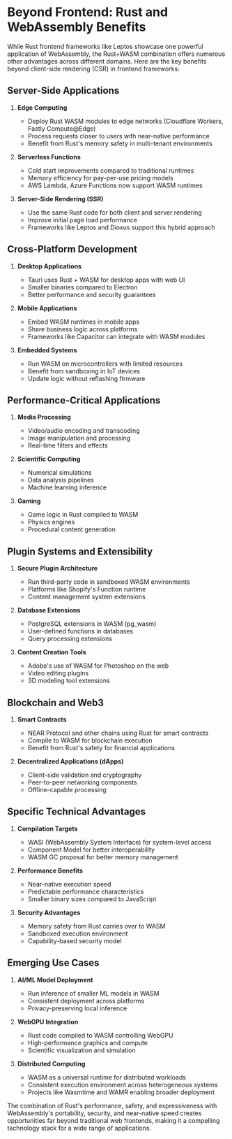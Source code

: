 # Beyond Frontend: Rust and WebAssembly Benefits

While Rust frontend frameworks like Leptos showcase one powerful application of WebAssembly, the Rust+WASM combination offers numerous other advantages across different domains. Here are the key benefits beyond client-side rendering (CSR) in frontend frameworks:

## Server-Side Applications

1. **Edge Computing**

   - Deploy Rust WASM modules to edge networks (Cloudflare Workers, Fastly Compute@Edge)
   - Process requests closer to users with near-native performance
   - Benefit from Rust's memory safety in multi-tenant environments

2. **Serverless Functions**

   - Cold start improvements compared to traditional runtimes
   - Memory efficiency for pay-per-use pricing models
   - AWS Lambda, Azure Functions now support WASM runtimes

3. **Server-Side Rendering (SSR)**
   - Use the same Rust code for both client and server rendering
   - Improve initial page load performance
   - Frameworks like Leptos and Dioxus support this hybrid approach

## Cross-Platform Development

1. **Desktop Applications**

   - Tauri uses Rust + WASM for desktop apps with web UI
   - Smaller binaries compared to Electron
   - Better performance and security guarantees

2. **Mobile Applications**

   - Embed WASM runtimes in mobile apps
   - Share business logic across platforms
   - Frameworks like Capacitor can integrate with WASM modules

3. **Embedded Systems**
   - Run WASM on microcontrollers with limited resources
   - Benefit from sandboxing in IoT devices
   - Update logic without reflashing firmware

## Performance-Critical Applications

1. **Media Processing**

   - Video/audio encoding and transcoding
   - Image manipulation and processing
   - Real-time filters and effects

2. **Scientific Computing**

   - Numerical simulations
   - Data analysis pipelines
   - Machine learning inference

3. **Gaming**
   - Game logic in Rust compiled to WASM
   - Physics engines
   - Procedural content generation

## Plugin Systems and Extensibility

1. **Secure Plugin Architecture**

   - Run third-party code in sandboxed WASM environments
   - Platforms like Shopify's Function runtime
   - Content management system extensions

2. **Database Extensions**

   - PostgreSQL extensions in WASM (pg_wasm)
   - User-defined functions in databases
   - Query processing extensions

3. **Content Creation Tools**
   - Adobe's use of WASM for Photoshop on the web
   - Video editing plugins
   - 3D modeling tool extensions

## Blockchain and Web3

1. **Smart Contracts**

   - NEAR Protocol and other chains using Rust for smart contracts
   - Compile to WASM for blockchain execution
   - Benefit from Rust's safety for financial applications

2. **Decentralized Applications (dApps)**
   - Client-side validation and cryptography
   - Peer-to-peer networking components
   - Offline-capable processing

## Specific Technical Advantages

1. **Compilation Targets**

   - WASI (WebAssembly System Interface) for system-level access
   - Component Model for better interoperability
   - WASM GC proposal for better memory management

2. **Performance Benefits**

   - Near-native execution speed
   - Predictable performance characteristics
   - Smaller binary sizes compared to JavaScript

3. **Security Advantages**
   - Memory safety from Rust carries over to WASM
   - Sandboxed execution environment
   - Capability-based security model

## Emerging Use Cases

1. **AI/ML Model Deployment**

   - Run inference of smaller ML models in WASM
   - Consistent deployment across platforms
   - Privacy-preserving local inference

2. **WebGPU Integration**

   - Rust code compiled to WASM controlling WebGPU
   - High-performance graphics and compute
   - Scientific visualization and simulation

3. **Distributed Computing**
   - WASM as a universal runtime for distributed workloads
   - Consistent execution environment across heterogeneous systems
   - Projects like Wasmtime and WAMR enabling broader deployment

The combination of Rust's performance, safety, and expressiveness with WebAssembly's portability, security, and near-native speed creates opportunities far beyond traditional web frontends, making it a compelling technology stack for a wide range of applications.
